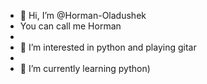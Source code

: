 - 👋 Hi, I’m @Horman-Oladushek
-    You can call me Horman
-   
- 👀 I’m interested in python and playing gitar
- 
- 🌱 I’m currently learning python)

<!---
Horman-Oladushek/Horman-Oladushek is a ✨ special ✨ repository because its `README.md` (this file) appears on your GitHub profile.
You can click the Preview link to take a look at your changes.
--->
